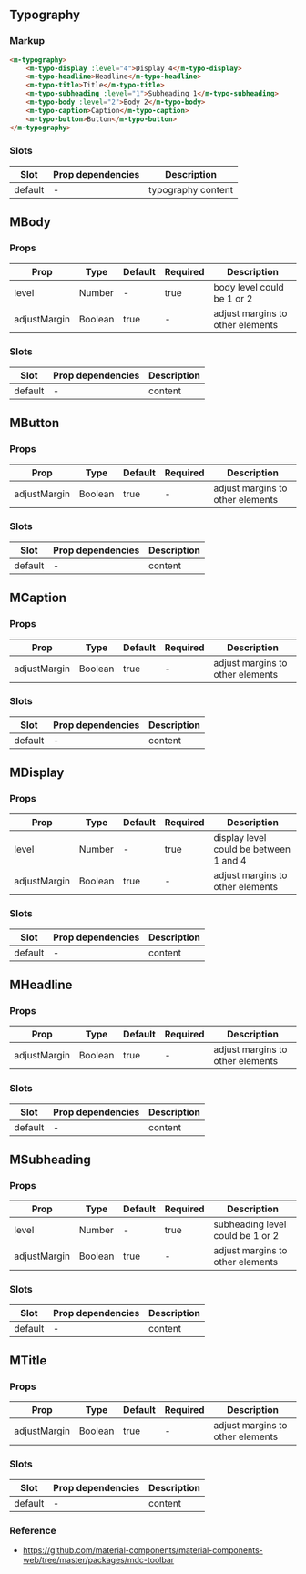 ## Typography

### Markup

```html
<m-typography>
    <m-typo-display :level="4">Display 4</m-typo-display>
    <m-typo-headline>Headline</m-typo-headline>
    <m-typo-title>Title</m-typo-title>
    <m-typo-subheading :level="1">Subheading 1</m-typo-subheading>
    <m-typo-body :level="2">Body 2</m-typo-body>
    <m-typo-caption>Caption</m-typo-caption>
    <m-typo-button>Button</m-typo-button>
</m-typography>
```

### Slots

| Slot | Prop dependencies | Description |
|------|-------------------|-------------|
| default | - | typography content |

## MBody

### Props

| Prop | Type | Default | Required | Description |
|------|------|---------|----------|-------------|
| level | Number | - | true | body level could be 1 or 2 |
| adjustMargin | Boolean | true | - | adjust margins to other elements |

### Slots

| Slot | Prop dependencies | Description |
|------|-------------------|-------------|
| default | - | content |

## MButton

### Props

| Prop | Type | Default | Required | Description |
|------|------|---------|----------|-------------|
| adjustMargin | Boolean | true | - | adjust margins to other elements |

### Slots

| Slot | Prop dependencies | Description |
|------|-------------------|-------------|
| default | - | content |

## MCaption

### Props

| Prop | Type | Default | Required | Description |
|------|------|---------|----------|-------------|
| adjustMargin | Boolean | true | - | adjust margins to other elements |

### Slots

| Slot | Prop dependencies | Description |
|------|-------------------|-------------|
| default | - | content |

## MDisplay

### Props

| Prop | Type | Default | Required | Description |
|------|------|---------|----------|-------------|
| level | Number | - | true | display level could be between 1 and 4 |
| adjustMargin | Boolean | true | - | adjust margins to other elements |

### Slots

| Slot | Prop dependencies | Description |
|------|-------------------|-------------|
| default | - | content |

## MHeadline

### Props

| Prop | Type | Default | Required | Description |
|------|------|---------|----------|-------------|
| adjustMargin | Boolean | true | - | adjust margins to other elements |

### Slots

| Slot | Prop dependencies | Description |
|------|-------------------|-------------|
| default | - | content |

## MSubheading

### Props

| Prop | Type | Default | Required | Description |
|------|------|---------|----------|-------------|
| level | Number | - | true | subheading level could be 1 or 2 |
| adjustMargin | Boolean | true | - | adjust margins to other elements |

### Slots

| Slot | Prop dependencies | Description |
|------|-------------------|-------------|
| default | - | content |

## MTitle

### Props

| Prop | Type | Default | Required | Description |
|------|------|---------|----------|-------------|
| adjustMargin | Boolean | true | - | adjust margins to other elements |

### Slots

| Slot | Prop dependencies | Description |
|------|-------------------|-------------|
| default | - | content |

### Reference

- https://github.com/material-components/material-components-web/tree/master/packages/mdc-toolbar
